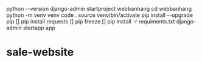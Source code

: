 python --version
django-admin startproject webbanhang
cd webbanhang
python -m venv venv
code .
source venv/bin/activate
pip install --upgrade pip
[] pip install  requests
[] pip freeze
[] pip install -r requiments.txt
django-admin startapp app
# sale-website
